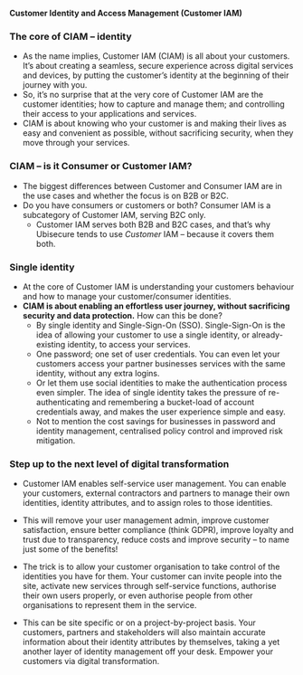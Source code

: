 **Customer Identity and Access Management (Customer IAM)**

### **The core of CIAM – identity**

- As the name implies, Customer IAM (CIAM) is all about your customers. It’s about creating a seamless, secure experience across digital services and devices, by putting the customer’s identity at the beginning of their journey with you. 
- So, it’s no surprise that at the very core of Customer IAM are the customer identities; how to capture and manage them; and controlling their access to your applications and services. 
- CIAM is about knowing who your customer is and making their lives as easy and convenient as possible, without sacrificing security, when they move through your services.

### CIAM – is it Consumer or Customer IAM?

- The biggest differences between Customer and Consumer IAM are in the use cases and whether the focus is on B2B or B2C. 
- Do you have consumers or customers or both? Consumer IAM is a subcategory of Customer IAM, serving B2C only. 
  - Customer IAM serves both B2B and B2C cases, and that’s why Ubisecure tends to use *Customer* IAM – because it covers them both.

### **Single identity**

- At the core of Customer IAM is understanding your customers behaviour and how to manage your customer/consumer identities. 
- **CIAM is about enabling an effortless user journey, without sacrificing security and data protection.** How can this be done? 
  - By single identity and Single-Sign-On (SSO). Single-Sign-On is the idea of allowing your customer to use a single identity, or already-existing identity, to access your services. 
  - One password; one set of user credentials. You can even let your customers access your partner businesses services with the same identity, without any extra logins. 
  - Or let them use social identities to make the authentication process even simpler. The idea of single identity takes the pressure of re-authenticating and remembering a bucket-load of account credentials away, and makes the user experience simple and easy. 
  - Not to mention the cost savings for businesses in password and identity management, centralised policy control and improved risk mitigation.

### **Step up to the next level of digital transformation**

- Customer IAM enables self-service user management. You can enable your customers, external contractors and partners to manage their own identities, identity attributes, and to assign roles to those identities. 
- This will remove your user management admin, improve customer satisfaction, ensure better compliance (think GDPR), improve loyalty and trust due to transparency, reduce costs and improve security – to name just some of the benefits!

- The trick is to allow your customer organisation to take control of the identities you have for them. Your customer can invite people into the site, activate new services through self-service functions, authorise their own users properly, or even authorise people from other organisations to represent them in the service. 
- This can be site specific or on a project-by-project basis. Your customers, partners and stakeholders will also maintain accurate information about their identity attributes by themselves, taking a yet another layer of identity management off your desk. Empower your customers via digital transformation.

